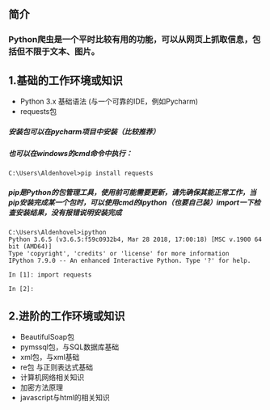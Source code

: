 ## 简介
### Python爬虫是一个平时比较有用的功能，可以从网页上抓取信息，包括但不限于文本、图片。

## 1.基础的工作环境或知识
- Python 3.x 基础语法 (与一个可靠的IDE，例如Pycharm)
- requests包


##### 安装包可以在pycharm项目中安装（比较推荐）

##### 也可以在windows的cmd命令中执行：
```
C:\Users\Aldenhovel>pip install requests
```
##### pip是Python的包管理工具，使用前可能需要更新，请先确保其能正常工作，当pip安装完成某一个包时，可以使用cmd的ipython（也要自己装）import一下检查安装结果，没有报错说明安装完成
```
C:\Users\Aldenhovel>ipython
Python 3.6.5 (v3.6.5:f59c0932b4, Mar 28 2018, 17:00:18) [MSC v.1900 64 bit (AMD64)]
Type 'copyright', 'credits' or 'license' for more information
IPython 7.9.0 -- An enhanced Interactive Python. Type '?' for help.

In [1]: import requests

In [2]:
```

## 2.进阶的工作环境或知识
- BeautifulSoap包
- pymssql包，与SQL数据库基础
- xml包，与xml基础
- re包 与正则表达式基础
- 计算机网络相关知识
- 加密方法原理
- javascript与html的相关知识

